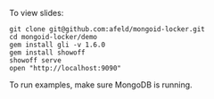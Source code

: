 To view slides:

    git clone git@github.com:afeld/mongoid-locker.git
    cd mongoid-locker/demo
    gem install gli -v 1.6.0
    gem install showoff
    showoff serve
    open "http://localhost:9090"

To run examples, make sure MongoDB is running.
